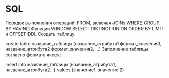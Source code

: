 # SQL

Порядок выполнения операций:
FROM, включая JOINs
WHERE
GROUP BY
HAVING
Функции WINDOW
SELECT
DISTINCT
UNION
ORDER BY
LIMIT и OFFSET
DDL
Создать таблицу

create table название_таблицы (название_атрибута1 формат_значения1, название_атрибута2 формат_значения2, ...)
Заполнение таблицы согласно формата ячеек:

insert into название_таблицы (название_атрибута1, название_атрибута2...)
values (значение1, значение 2)
